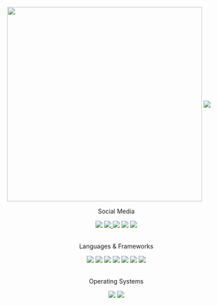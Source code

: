 <a href="https://github.com/omerhuseyingul"><img width="450px" align="center" src="https://github-readme-stats.vercel.app/api?username=omerhuseyingul&show_icons=true&bg_color=0d1117&text_color=bdc3c7&title_color=f1c40f&icon_color=f1c40f&hide_border=true" /></a>
<a href="https://github.com/omerhuseyingul"><img align="center" src="https://github-readme-stats.vercel.app/api/top-langs/?username=omerhuseyingul&bg_color=0d1117&text_color=bdc3c7&title_color=f1c40f&hide_border=true&layout=compact&langs_count=10" /></a>

<div align='center' textalign='center'>
<p>Social Media</p>
<a href="https://www.instagram.com/omergul.cs/"><img src="https://img.shields.io/badge/Instagram-E4405F?style=for-the-badge&logo=instagram&logoColor=white"></a>
<a href="https://stackoverflow.com/users/15302000/laweis/"><img src="https://img.shields.io/badge/Stack_Overflow-FE7A16?style=for-the-badge&logo=stack-overflow&logoColor=white"</a>
<a href="https://discord.com/users/892785729153933313/"><img src="https://img.shields.io/badge/Discord-7289DA?style=for-the-badge&logo=discord&logoColor=white"></a>
<a href="https://hackerrank.com/omerhuseyingul/"><img src="https://img.shields.io/badge/-Hackerrank-2EC866?style=for-the-badge&logo=HackerRank&logoColor=white"></a>
<a href="https://twitter.com/omerhuseyingul/"><img src="https://img.shields.io/badge/Twitter-1DA1F2?style=for-the-badge&logo=twitter&logoColor=white"></a>
</div>

<div align='center' textalign='center'>
<br><p>Languages & Frameworks</p>
<img src="https://img.shields.io/badge/Python-FFD43B?style=for-the-badge&logo=python&logoColor=darkgreen">
<img src="https://img.shields.io/badge/HTML5-E34F26?style=for-the-badge&logo=html5&logoColor=white">
<img src="https://img.shields.io/badge/CSS3-1572B6?style=for-the-badge&logo=css3&logoColor=white">
<img src="https://img.shields.io/badge/JavaScript-F7DF1E?style=for-the-badge&logo=javascript&logoColor=black">
<img src="https://img.shields.io/badge/C%23-239120?style=for-the-badge&logo=c-sharp&logoColor=white">
<img src="https://img.shields.io/badge/Bootstrap-563D7C?style=for-the-badge&logo=bootstrap&logoColor=white">
<img src="https://img.shields.io/badge/.NET-512BD4?style=for-the-badge&logo=dotnet&logoColor=white">
</div>

<div align='center' textalign='center'>
<br><p>Operating Systems</p>
<img src="https://img.shields.io/badge/Ubuntu-E95420?style=for-the-badge&logo=ubuntu&logoColor=white">
<img src="https://img.shields.io/badge/Kali_Linux-557C94?style=for-the-badge&logo=kali-linux&logoColor=white">
</div>


 
</p>

